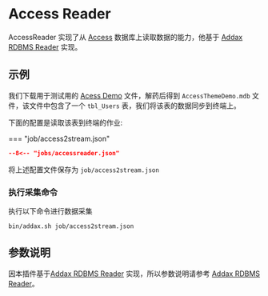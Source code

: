 # Access Reader

AccessReader 实现了从 [Access][1] 数据库上读取数据的能力，他基于 [Addax RDBMS Reader][2] 实现。

## 示例

我们下载用于测试用的 [Acess Demo](http://www.databasedev.co.uk/downloads/AccessThemeDemo.zip) 文件，解药后得到 `AccessThemeDemo.mdb` 文件，该文件中包含了一个 `tbl_Users` 表，我们将该表的数据同步到终端上。

下面的配置是读取该表到终端的作业:

=== "job/access2stream.json"

  ```json
  --8<-- "jobs/accessreader.json"
  ```

将上述配置文件保存为   `job/access2stream.json`

### 执行采集命令

执行以下命令进行数据采集

```shell
bin/addax.sh job/access2stream.json
```

## 参数说明

因本插件基于[Addax RDBMS Reader][2] 实现，所以参数说明请参考 [Addax RDBMS Reader][2]。

[1]: https://en.wikipedia.org/wiki/Microsoft_Access
[2]: ../rdbmsreader